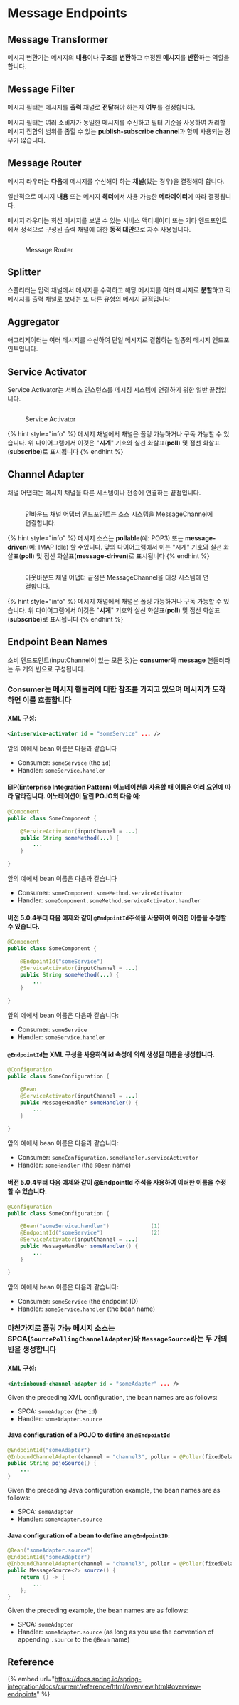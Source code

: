 # Message Endpoints

## Message Transformer

메시지 변환기는 메시지의 **내용**이나 **구조**를 **변환**하고 수정된 **메시지**를 **반환**하는 역할을 합니다.

## **Message Filter**

메시지 필터는 메시지를 **출력** 채널로 **전달**해야 하는지 **여부**를 결정합니다.

메시지 필터는 여러 소비자가 동일한 메시지를 수신하고 필터 기준을 사용하여 처리할 메시지 집합의 범위를 좁힐 수 있는 **publish-subscribe channe**l과 함께 사용되는 경우가 많습니다.

## **Message Router**

메시지 라우터는 **다음**에 메시지를 수신해야 하는 **채널**(있는 경우)을 결정해야 합니다.

일반적으로 메시지 **내용** 또는 메시지 **헤더**에서 사용 가능한 **메타데이터**에 따라 결정됩니다.

메시지 라우터는 회신 메시지를 보낼 수 있는 서비스 액티베이터 또는 기타 엔드포인트에서 정적으로 구성된 출력 채널에 대한 **동적 대안**으로 자주 사용됩니다.

<figure><img src="../../../.gitbook/assets/image (1) (1) (1).png" alt=""><figcaption><p>Message Router</p></figcaption></figure>

## **Splitter**

스플리터는 입력 채널에서 메시지를 수락하고 해당 메시지를 여러 메시지로 **분할**하고 각 메시지를 출력 채널로 보내는 또 다른 유형의 메시지 끝점입니다

## **Aggregator**

애그리게이터는 여러 메시지를 수신하여 단일 메시지로 결합하는 일종의 메시지 엔드포인트입니다.

## **Service Activator**

Service Activator는 서비스 인스턴스를 메시징 시스템에 연결하기 위한 일반 끝점입니다.&#x20;

<figure><img src="../../../.gitbook/assets/image (1) (1) (1) (1).png" alt=""><figcaption><p>Service Activator</p></figcaption></figure>

{% hint style="info" %}
메시지 채널에서 채널은 폴링 가능하거나 구독 가능할 수 있습니다. 위 다이어그램에서 이것은 "**시계**" 기호와 실선 화살표(**poll**) 및 점선 화살표(**subscribe**)로 표시됩니다
{% endhint %}

## **Channel Adapter**

채널 어댑터는 메시지 채널을 다른 시스템이나 전송에 연결하는 끝점입니다.

<figure><img src="../../../.gitbook/assets/image (2) (1).png" alt=""><figcaption><p>인바운드 채널 어댑터 엔드포인트는 소스 시스템을 MessageChannel에 연결합니다.</p></figcaption></figure>



{% hint style="info" %}
메시지 소스는 **pollable**(예: POP3) 또는 **message-driven**(예: IMAP Idle) 할 수있니다. 앞의 다이어그램에서 이는 "시계" 기호와 실선 화살표(**poll**) 및 점선 화살표(**message-driven**)로 표시됩니다
{% endhint %}

<figure><img src="../../../.gitbook/assets/image (3) (1).png" alt=""><figcaption><p>아웃바운드 채널 어댑터 끝점은 MessageChannel을 대상 시스템에 연결합니다.</p></figcaption></figure>

{% hint style="info" %}
메시지 채널에서 채널은 폴링 가능하거나 구독 가능할 수 있습니다. 위 다이어그램에서 이것은 "**시계**" 기호와 실선 화살표(**poll**) 및 점선 화살표(**subscribe**)로 표시됩니다
{% endhint %}

## **Endpoint Bean Names**

소비 엔드포인트(inputChannel이 있는 모든 것)는 **consumer**와 **message** 핸들러라는 두 개의 빈으로 구성됩니다.

### **Consumer**는 메시지 핸들러에 대한 참조를 가지고 있으며 메시지가 도착하면 이를 호출합니다

#### XML 구성:

```xml
<int:service-activator id = "someService" ... />
```

앞의 예에서 bean 이름은 다음과 같습니다

* Consumer: `someService` (the `id`)
* Handler: `someService.handler`

#### EIP(Enterprise Integration Pattern) 어노테이션을 사용할 때 이름은 여러 요인에 따라 달라집니다. 어노테이션이 달린 POJO의 다음 예:

```java
@Component
public class SomeComponent {

    @ServiceActivator(inputChannel = ...)
    public String someMethod(...) {
        ...
    }

}

```

앞의 예에서 bean 이름은 다음과 같습니다

* Consumer: `someComponent.someMethod.serviceActivator`
* Handler: `someComponent.someMethod.serviceActivator.handler`

#### 버전 5.0.4부터 다음 예제와 같이 `@EndpointId`주석을 사용하여 이러한 이름을 수정할 수 있습니다.

```java
@Component
public class SomeComponent {

    @EndpointId("someService")
    @ServiceActivator(inputChannel = ...)
    public String someMethod(...) {
        ...
    }

}
```

앞의 예에서 bean 이름은 다음과 같습니다:

* Consumer: `someService`
* Handler: `someService.handler`

#### `@EndpointId`는 XML 구성을 사용하여 id 속성에 의해 생성된 이름을 생성합니다.

```java
@Configuration
public class SomeConfiguration {

    @Bean
    @ServiceActivator(inputChannel = ...)
    public MessageHandler someHandler() {
        ...
    }

}
```

앞의 예에서 bean 이름은 다음과 같습니다:

* Consumer: `someConfiguration.someHandler.serviceActivator`
* Handler: `someHandler` (the `@Bean` name)

#### 버전 5.0.4부터 다음 예제와 같이 @EndpointId 주석을 사용하여 이러한 이름을 수정할 수 있습니다.

```java
@Configuration
public class SomeConfiguration {

    @Bean("someService.handler")             (1)
    @EndpointId("someService")               (2)
    @ServiceActivator(inputChannel = ...)
    public MessageHandler someHandler() {
        ...
    }

}
```

앞의 예에서 bean 이름은 다음과 같습니다:

* Consumer: `someService` (the endpoint ID)
* Handler: `someService.handler` (the bean name)

### 마찬가지로 폴링 가능 메시지 소스는 SPCA(`SourcePollingChannelAdapter`)와 `MessageSource`라는 두 개의 빈을 생성합니다

#### XML 구성:

```xml
<int:inbound-channel-adapter id = "someAdapter" ... />
```

Given the preceding XML configuration, the bean names are as follows:

* SPCA: `someAdapter` (the `id`)
* Handler: `someAdapter.source`

#### Java configuration of a POJO to define an `@EndpointId`

```java
@EndpointId("someAdapter")
@InboundChannelAdapter(channel = "channel3", poller = @Poller(fixedDelay = "5000"))
public String pojoSource() {
    ...
}
```

Given the preceding Java configuration example, the bean names are as follows:

* SPCA: `someAdapter`
* Handler: `someAdapter.source`

#### Java configuration of a bean to define an `@EndpointID`:

```java
@Bean("someAdapter.source")
@EndpointId("someAdapter")
@InboundChannelAdapter(channel = "channel3", poller = @Poller(fixedDelay = "5000"))
public MessageSource<?> source() {
    return () -> {
        ...
    };
}
```

Given the preceding example, the bean names are as follows:

* SPCA: `someAdapter`
* Handler: `someAdapter.source` (as long as you use the convention of appending `.source` to the `@Bean` name)

## Reference

{% embed url="https://docs.spring.io/spring-integration/docs/current/reference/html/overview.html#overview-endpoints" %}
